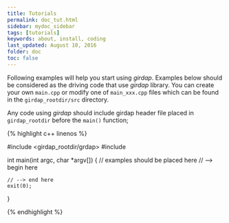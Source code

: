 ```yaml
---
title: Tutorials
permalink: doc_tut.html
sidebar: mydoc_sidebar
tags: [tutorials]
keywords: about, install, coding
last_updated: August 10, 2016
folder: doc
toc: false
---
```


Following examples will help you start using _girdap_. Examples below should be considered as the driving code that use _girdap_ library. You can create your own `main.cpp` or modify one of `main_xxx.cpp` files which can be found in the `girdap_rootdir/src` directory.

Any code using *girdap* should include girdap header file placed in ```girdap_rootdir``` before the `main()` function; 

{% highlight c++ linenos %}

#include <girdap_rootdir/grdap>
#include <stdio>

int main(int argc, char *argv[]) {
    // examples should be placed here
    // --> begin here
    
    // --> end here 
    exit(0); 
}
    
{% endhighlight %}
  

	 
	   





